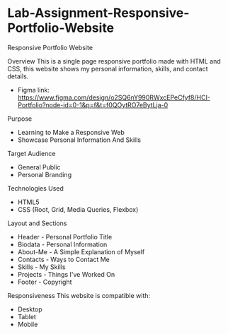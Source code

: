 # Lab-Assignment-Responsive-Portfolio-Website
Responsive Portfolio Website 

Overview
This is a single page responsive portfolio made with HTML and CSS, this website shows my personal information, skills, and contact details.
  - Figma link: https://www.figma.com/design/o2SQ6nY990RWxcEPeCfyf8/HCI-Portfolio?node-id=0-1&p=f&t=f0QOytRO7eBytLja-0

Purpose
  - Learning to Make a Responsive Web
  - Showcase Personal Information And Skills

Target Audience
  - General Public
  - Personal Branding

Technologies Used
  - HTML5
  - CSS (Root, Grid, Media Queries, Flexbox)

Layout and Sections
  - Header - Personal Portfolio Title
  - Biodata - Personal Information
  - About-Me - A Simple Explanation of Myself
  - Contacts - Ways to Contact Me
  - Skills - My Skills
  - Projects - Things I've Worked On
  - Footer - Copyright

Responsiveness 
This website is compatible with:
  - Desktop
  - Tablet
  - Mobile

